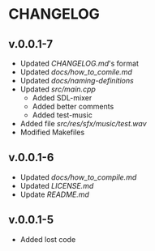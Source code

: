 # CHANGELOG

## v.0.0.1-7

- Updated *CHANGELOG.md*'s format
- Updated *docs/how_to_comile.md*
- Updated *docs/naming-definitions*
- Updated *src/main.cpp*
  - Added SDL-mixer
  - Added better comments
  - Added test-music
- Added file *src/res/sfx/music/test.wav*
- Modified Makefiles

## v.0.0.1-6

- Updated *docs/how_to_compile.md*
- Updated *LICENSE.md*
- Update *README.md*

## v.0.0.1-5

- Added lost code
